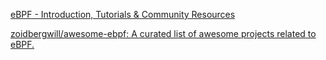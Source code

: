 [eBPF - Introduction, Tutorials & Community Resources](https://ebpf.io/)

[zoidbergwill/awesome-ebpf: A curated list of awesome projects related to eBPF.](https://github.com/zoidbergwill/awesome-ebpf)
